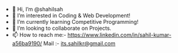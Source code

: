 - 👋 Hi, I’m @shahilsah
- 👀 I’m interested in Coding & Web Development!
- 🌱 I’m currently learning Competitive Programming!
- 💞️ I’m looking to collaborate on Projects.
- 📫 How to reach me:- https://www.linkedin.com/in/sahil-kumar-a56ba9190/
            Mail :- its.sahilkr@gmail.com

<!---
shahilsah/shahilsah is a ✨ special ✨ repository because its `README.md` (this file) appears on your GitHub profile.
You can click the Preview link to take a look at your changes.
--->
